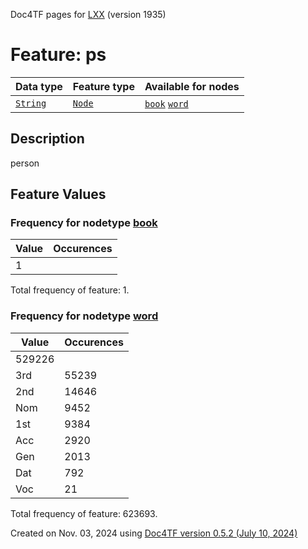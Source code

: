 Doc4TF pages for [LXX](https://github.com/CenterBLC/LXX) (version 1935)
# Feature: ps
Data type|Feature type|Available for nodes
---|---|---
[`String`](featuresbydatatype.md#string)|[`Node`](featuresbytype.md#node)| [`book`](featuresbynodetype.md#book)  [`word`](featuresbynodetype.md#word) 
## Description
person
## Feature Values
### Frequency for nodetype [book](featuresbynodetype.md#book)
Value|Occurences
---|---
|1

Total frequency of feature: 1.
 ### Frequency for nodetype [word](featuresbynodetype.md#word)
Value|Occurences
---|---
|529226
3rd|55239
2nd|14646
Nom|9452
1st|9384
Acc|2920
Gen|2013
Dat|792
Voc|21

Total frequency of feature: 623693.
  

Created on Nov. 03, 2024 using [Doc4TF version 0.5.2 (July 10, 2024)](https://github.com/tonyjurg/Doc4TF/blob/main/CreateFeatureDoc.ipynb) 